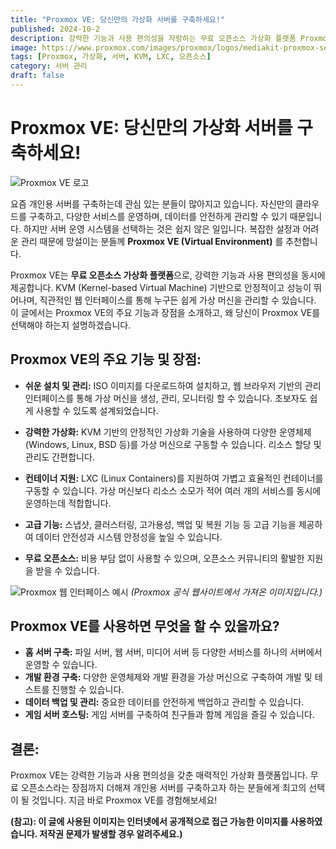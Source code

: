 ```yaml
---
title: "Proxmox VE: 당신만의 가상화 서버를 구축하세요!"
published: 2024-10-2
description: 강력한 기능과 사용 편의성을 자랑하는 무료 오픈소스 가상화 플랫폼 Proxmox VE를 소개합니다.
image: https://www.proxmox.com/images/proxmox/logos/mediakit-proxmox-server-solutions-logos-light.svg # 이미지 파일 이름.  이 파일은 같은 디렉토리에 있어야 합니다.
tags: [Proxmox, 가상화, 서버, KVM, LXC, 오픈소스]
category: 서버 관리
draft: false
---
```


# Proxmox VE: 당신만의 가상화 서버를 구축하세요!

![Proxmox VE 로고](https://upload.wikimedia.org/wikipedia/commons/thumb/6/69/Proxmox_VE_logo.svg/1200px-Proxmox_VE_logo.svg.png)

요즘 개인용 서버를 구축하는데 관심 있는 분들이 많아지고 있습니다.  자신만의 클라우드를 구축하고, 다양한 서비스를 운영하며, 데이터를 안전하게 관리할 수 있기 때문입니다. 하지만 서버 운영 시스템을 선택하는 것은 쉽지 않은 일입니다.  복잡한 설정과 어려운 관리 때문에 망설이는 분들께 **Proxmox VE (Virtual Environment)** 를 추천합니다.

Proxmox VE는 **무료 오픈소스 가상화 플랫폼**으로,  강력한 기능과 사용 편의성을 동시에 제공합니다.  KVM (Kernel-based Virtual Machine) 기반으로 안정적이고 성능이 뛰어나며,  직관적인 웹 인터페이스를 통해  누구든 쉽게 가상 머신을 관리할 수 있습니다.  이 글에서는 Proxmox VE의 주요 기능과 장점을 소개하고,  왜 당신이 Proxmox VE를 선택해야 하는지 설명하겠습니다.


## Proxmox VE의 주요 기능 및 장점:

* **쉬운 설치 및 관리:**  ISO 이미지를 다운로드하여 설치하고, 웹 브라우저 기반의 관리 인터페이스를 통해  가상 머신을 생성, 관리, 모니터링 할 수 있습니다.  초보자도 쉽게 사용할 수 있도록 설계되었습니다.

* **강력한 가상화:** KVM 기반의 안정적인 가상화 기술을 사용하여  다양한 운영체제 (Windows, Linux, BSD 등)를 가상 머신으로 구동할 수 있습니다.  리소스 할당 및 관리도 간편합니다.

* **컨테이너 지원:** LXC (Linux Containers)를 지원하여  가볍고 효율적인 컨테이너를 구동할 수 있습니다.  가상 머신보다 리소스 소모가 적어  여러 개의 서비스를 동시에 운영하는데 적합합니다.

* **고급 기능:** 스냅샷, 클러스터링, 고가용성, 백업 및 복원 기능 등  고급 기능을 제공하여  데이터 안전성과 시스템 안정성을 높일 수 있습니다.

* **무료 오픈소스:**  비용 부담 없이 사용할 수 있으며,  오픈소스 커뮤니티의 활발한 지원을 받을 수 있습니다.


![Proxmox 웹 인터페이스 예시](https://www.proxmox.com/sites/default/files/styles/large/public/2023-09/proxmox-ve-dashboard.png?itok=p1e_tOqV)  *(Proxmox 공식 웹사이트에서 가져온 이미지입니다.)*


## Proxmox VE를 사용하면 무엇을 할 수 있을까요?

* **홈 서버 구축:**  파일 서버, 웹 서버, 미디어 서버 등 다양한 서비스를 하나의 서버에서 운영할 수 있습니다.
* **개발 환경 구축:**  다양한 운영체제와 개발 환경을 가상 머신으로 구축하여  개발 및 테스트를 진행할 수 있습니다.
* **데이터 백업 및 관리:**  중요한 데이터를 안전하게 백업하고 관리할 수 있습니다.
* **게임 서버 호스팅:**  게임 서버를 구축하여  친구들과 함께 게임을 즐길 수 있습니다.


## 결론:

Proxmox VE는  강력한 기능과 사용 편의성을 갖춘  매력적인 가상화 플랫폼입니다.  무료 오픈소스라는 장점까지 더해져  개인용 서버를 구축하고자 하는 분들에게 최고의 선택이 될 것입니다.  지금 바로 Proxmox VE를 경험해보세요!


**(참고): 이 글에 사용된 이미지는 인터넷에서 공개적으로 접근 가능한 이미지를 사용하였습니다.  저작권 문제가 발생할 경우 알려주세요.)**
